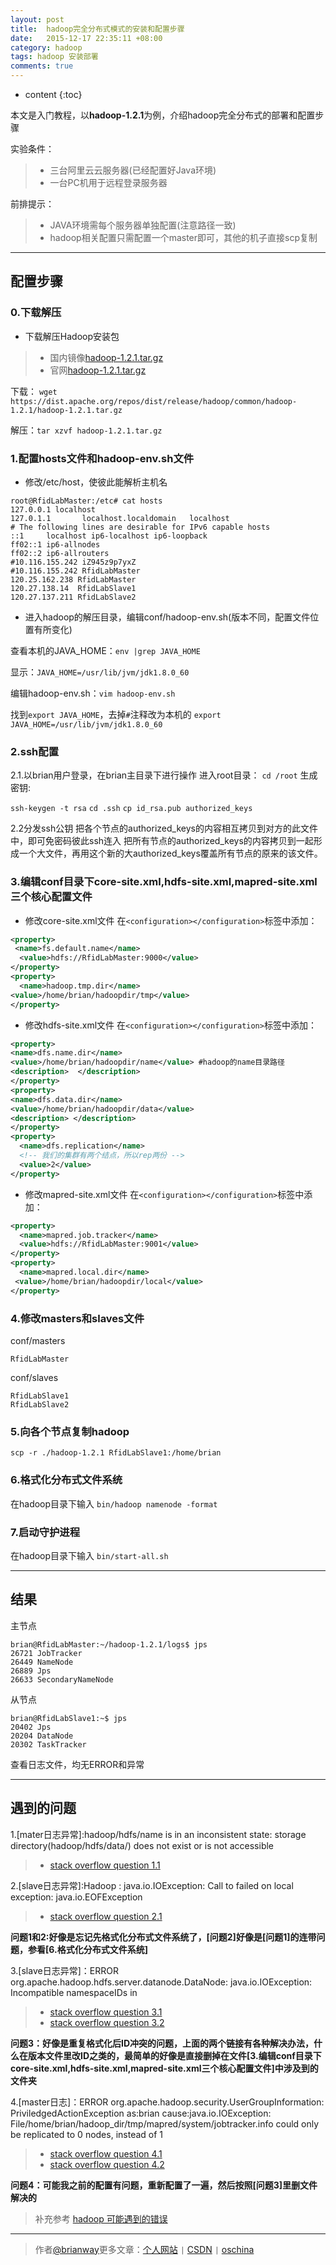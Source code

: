```yaml
---
layout: post
title:  hadoop完全分布式模式的安装和配置步骤
date:   2015-12-17 22:35:11 +08:00
category: hadoop
tags: hadoop 安装部署
comments: true
---
```


* content
{:toc}

本文是入门教程，以**hadoop-1.2.1**为例，介绍hadoop完全分布式的部署和配置步骤




实验条件：

>* 三台阿里云云服务器(已经配置好Java环境)
>* 一台PC机用于远程登录服务器

前排提示：

>* JAVA环境需每个服务器单独配置(注意路径一致)
>* hadoop相关配置只需配置一个master即可，其他的机子直接scp复制

----

## 配置步骤

### 0.下载解压

- 下载解压Hadoop安装包

>* 国内镜像[hadoop-1.2.1.tar.gz](http://mirror.bit.edu.cn/apache/hadoop/common/hadoop-1.2.1/hadoop-1.2.1.tar.gz)
>* 官网[hadoop-1.2.1.tar.gz](https://dist.apache.org/repos/dist/release/hadoop/common/hadoop-1.2.1/hadoop-1.2.1.tar.gz)

下载：
`wget https://dist.apache.org/repos/dist/release/hadoop/common/hadoop-1.2.1/hadoop-1.2.1.tar.gz`

解压：`tar xzvf hadoop-1.2.1.tar.gz`



### 1.配置hosts文件和hadoop-env.sh文件
- 修改/etc/host，使彼此能解析主机名

```
root@RfidLabMaster:/etc# cat hosts
127.0.0.1 localhost
127.0.1.1       localhost.localdomain   localhost
# The following lines are desirable for IPv6 capable hosts
::1     localhost ip6-localhost ip6-loopback
ff02::1 ip6-allnodes
ff02::2 ip6-allrouters
#10.116.155.242 iZ945z9p7yxZ
#10.116.155.242 RfidLabMaster
120.25.162.238 RfidLabMaster
120.27.138.14  RfidLabSlave1
120.27.137.211 RfidLabSlave2
```

- 进入hadoop的解压目录，编辑conf/hadoop-env.sh(版本不同，配置文件位置有所变化)

查看本机的JAVA_HOME：`env |grep JAVA_HOME`

显示：`JAVA_HOME=/usr/lib/jvm/jdk1.8.0_60`

编辑hadoop-env.sh：`vim hadoop-env.sh`

找到`export JAVA_HOME`，去掉`#`注释改为本机的
`export JAVA_HOME=/usr/lib/jvm/jdk1.8.0_60`

### 2.ssh配置
2.1.以brian用户登录，在brian主目录下进行操作
进入root目录：
`cd /root`
生成密钥:

`ssh-keygen -t rsa`
`cd .ssh`
`cp id_rsa.pub authorized_keys`

2.2分发ssh公钥
把各个节点的authorized_keys的内容相互拷贝到对方的此文件中，即可免密码彼此ssh连入
把所有节点的authorized_keys的内容拷贝到一起形成一个大文件，再用这个新的大authorized_keys覆盖所有节点的原来的该文件。

### 3.编辑conf目录下core-site.xml,hdfs-site.xml,mapred-site.xml三个核心配置文件

- 修改core-site.xml文件
在`<configuration></configuration>`标签中添加：

```xml
<property>
 <name>fs.default.name</name>
  <value>hdfs://RfidLabMaster:9000</value>
</property>
<property>
  <name>hadoop.tmp.dir</name>
<value>/home/brian/hadoopdir/tmp</value>
</property>
```

- 修改hdfs-site.xml文件
在`<configuration></configuration>`标签中添加：

```xml
<property>
<name>dfs.name.dir</name>
<value>/home/brian/hadoopdir/name</value> #hadoop的name目录路径
<description>  </description>
</property>
<property>
<name>dfs.data.dir</name>
<value>/home/brian/hadoopdir/data</value>
<description> </description>
</property>
<property>
  <name>dfs.replication</name>
  <!-- 我们的集群有两个结点，所以rep两份 -->
  <value>2</value>
</property>
```

- 修改mapred-site.xml文件
在`<configuration></configuration>`标签中添加：

```xml
<property>
  <name>mapred.job.tracker</name>
  <value>hdfs://RfidLabMaster:9001</value>
</property>
<property>
  <name>mapred.local.dir</name>
 <value>/home/brian/hadoopdir/local</value>
</property>
```

### 4.修改masters和slaves文件
conf/masters

```
RfidLabMaster
```

conf/slaves

```
RfidLabSlave1
RfidLabSlave2
```

### 5.向各个节点复制hadoop

`scp -r ./hadoop-1.2.1 RfidLabSlave1:/home/brian`

### 6.格式化分布式文件系统
在hadoop目录下输入
`bin/hadoop namenode -format`

### 7.启动守护进程
在hadoop目录下输入
`bin/start-all.sh`

----

## 结果
主节点

```
brian@RfidLabMaster:~/hadoop-1.2.1/logs$ jps
26721 JobTracker
26449 NameNode
26889 Jps
26633 SecondaryNameNode
```

从节点

```
brian@RfidLabSlave1:~$ jps
20402 Jps
20204 DataNode
20302 TaskTracker
```

查看日志文件，均无ERROR和异常


----


## 遇到的问题

1.[mater日志异常]:hadoop/hdfs/name is in an inconsistent state: storage directory(hadoop/hdfs/data/) does not exist or is not accessible

>* [stack overflow question 1.1](http://stackoverflow.com/questions/27271970/hadoop-hdfs-name-is-in-an-inconsistent-state-storage-directoryhadoop-hdfs-data)

2.[slave日志异常]:Hadoop : java.io.IOException: Call to  failed on local exception: java.io.EOFException

>* [stack overflow question 2.1](http://stackoverflow.com/questions/25130799/hadoop-java-io-ioexception-call-to-localhost-127-0-0-154310-failed-on-local)

**问题1和2:好像是忘记先格式化分布式文件系统了，[问题2]好像是[问题1]的连带问题，参看[6.格式化分布式文件系统]**

3.[slave日志异常]：ERROR org.apache.hadoop.hdfs.server.datanode.DataNode: java.io.IOException: Incompatible namespaceIDs in

>* [stack overflow question 3.1](http://stackoverflow.com/questions/3425688/why-does-the-hadoop-incompatible-namespaceids-issue-happen)
>* [stack overflow question 3.2](http://www.hadoopinrealworld.com/fixing-java-io-ioexception-incompatible-namespaceids/)

**问题3：好像是重复格式化后ID冲突的问题，上面的两个链接有各种解决办法，什么在版本文件里改ID之类的，最简单的好像是直接删掉在文件[3.编辑conf目录下core-site.xml,hdfs-site.xml,mapred-site.xml三个核心配置文件]中涉及到的文件夹**

4.[master日志]：ERROR org.apache.hadoop.security.UserGroupInformation: PriviledgedActionException as:brian cause:java.io.IOException: File/home/brian/hadoop_dir/tmp/mapred/system/jobtracker.info could only be replicated to 0 nodes, instead of 1

>* [stack overflow question 4.1](http://stackoverflow.com/questions/15585630/file-jobtracker-info-could-only-be-replicated-to-0-nodes-instead-of-1)
>* [stack overflow question 4.2](http://stackoverflow.com/questions/5293446/hdfs-error-could-only-be-replicated-to-0-nodes-instead-of-1)

**问题4：可能我之前的配置有问题，重新配置了一遍，然后按照[问题3]里删文件解决的**

> 补充参考
[hadoop 可能遇到的错误](http://wwangcg.iteye.com/blog/1152481)


----

> 作者[@brianway](http://brianway.github.io/)更多文章：[个人网站](http://brianway.github.io/) `|` [CSDN](http://blog.csdn.net/h3243212/) `|` [oschina](http://my.oschina.net/brianway)